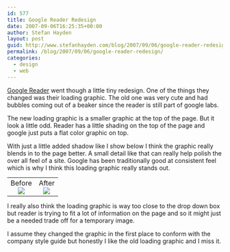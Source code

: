 ```yaml
---
id: 577
title: Google Reader Redesign
date: 2007-09-06T16:25:35+00:00
author: Stefan Hayden
layout: post
guid: http://www.stefanhayden.com/blog/2007/09/06/google-reader-redesign/
permalink: /blog/2007/09/06/google-reader-redesign/
categories:
  - design
  - web
---
```

<p><a href="http://reader.google.com">Google Reader</a> went though a little tiny redesign. One of the things they changed was their loading graphic. The old one was very cute and had bubbles coming out of a beaker since the reader is still part of google labs.</p>
<p>The new loading graphic is a smaller graphic at the top of the page. But it look a little odd. Reader has a little shading on the top of the page and google just puts a flat color graphic on top.</p>
<p>With just a little added shadow like I show below I think the graphic really blends in to the page better. A small detail like that can really help polish the over all feel of a site. Google has been traditionally good at consistent feel which is why I think this loading graphic really stands out.</p>
<table style="margin:0px auto 10px;">
<tr>
<td align="center">Before<br /><img src="/blog/wp-content/google-reader-loading-before.png" /></td>
<td align="center">After<br/><img src="/blog/wp-content/google-reader-loading-after.png" /></td>
</tr>
</table>
<p>I really also think the loading graphic is way too close to the drop down box but reader is trying to fit a lot of information on the page and so it might just be a needed trade off for a temporary image.</p>
<p>I assume they changed the graphic in the first place to conform with the company style guide but honestly I like the old loading graphic and I miss it.
</p>
